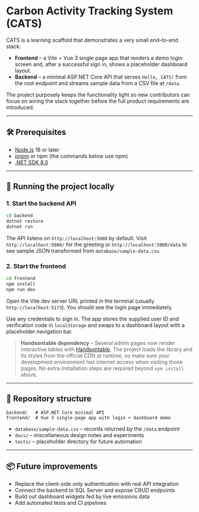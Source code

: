 # Carbon Activity Tracking System (CATS)

CATS is a learning scaffold that demonstrates a very small end-to-end stack:

- **Frontend** – a Vite + Vue 3 single page app that renders a demo login screen
  and, after a successful sign in, shows a placeholder dashboard layout.
- **Backend** – a minimal ASP.NET Core API that serves `Hello, CATS!` from the
  root endpoint and streams sample data from a CSV file at `/data`.

The project purposely keeps the functionality light so new contributors can
focus on wiring the stack together before the full product requirements are
introduced.

---

## 🛠 Prerequisites

- [Node.js](https://nodejs.org/) 18 or later
- [pnpm](https://pnpm.io/) or npm (the commands below use npm)
- [.NET SDK 8.0](https://dotnet.microsoft.com/)

---

## 🚀 Running the project locally

### 1. Start the backend API

```bash
cd backend
dotnet restore
dotnet run
```

The API listens on `http://localhost:5000` by default. Visit
`http://localhost:5000/` for the greeting or `http://localhost:5000/data` to see
sample JSON transformed from `database/sample-data.csv`.

### 2. Start the frontend

```bash
cd frontend
npm install
npm run dev
```

Open the Vite dev server URL printed in the terminal (usually
`http://localhost:5173`). You should see the login page immediately.

Use any credentials to sign in. The app stores the supplied user ID and
verification code in `localStorage` and swaps to a dashboard layout with a
placeholder navigation bar.

> **Handsontable dependency** – Several admin pages now render interactive
> tables with [Handsontable](https://handsontable.com/). The project loads the
> library and its styles from the official CDN at runtime, so make sure your
> development environment has internet access when visiting those pages. No
> extra installation steps are required beyond `npm install` above.

---

## 🧭 Repository structure

```
backend/   # ASP.NET Core minimal API
frontend/  # Vue 3 single-page app with login + dashboard demo
```

- `database/sample-data.csv` – records returned by the `/data` endpoint
- `docs/` – miscellaneous design notes and experiments
- `tests/` – placeholder directory for future automation

---

## 📦 Future improvements

- Replace the client-side only authentication with real API integration
- Connect the backend to SQL Server and expose CRUD endpoints
- Build out dashboard widgets fed by live emissions data
- Add automated tests and CI pipelines

